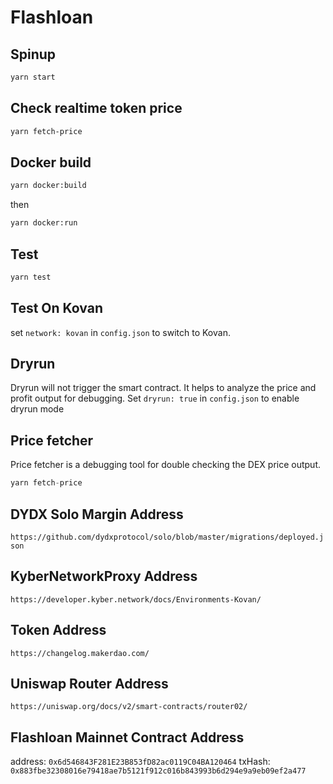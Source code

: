 # Flashloan

## Spinup

```bash
yarn start
```

## Check realtime token price

```bash
yarn fetch-price
```

## Docker build

```bash
yarn docker:build
```

then

```bash
yarn docker:run
```

## Test

```bash
yarn test
```

## Test On Kovan

set `network: kovan` in `config.json` to switch to Kovan.

## Dryrun

Dryrun will not trigger the smart contract. It helps to analyze the price and profit output for debugging. Set `dryrun: true` in `config.json` to enable dryrun mode

## Price fetcher

Price fetcher is a debugging tool for double checking the DEX price output.

```js
yarn fetch-price
```

## DYDX Solo Margin Address

`https://github.com/dydxprotocol/solo/blob/master/migrations/deployed.json`

## KyberNetworkProxy Address

`https://developer.kyber.network/docs/Environments-Kovan/`

## Token Address

`https://changelog.makerdao.com/`

## Uniswap Router Address

`https://uniswap.org/docs/v2/smart-contracts/router02/`

## Flashloan Mainnet Contract Address

address: `0x6d546843F281E23B853fD82ac0119C04BA120464`
txHash: `0x883fbe32308016e79418ae7b5121f912c016b843993b6d294e9a9eb09ef2a477`
